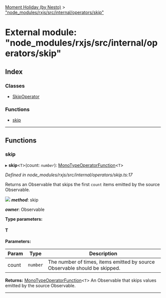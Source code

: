[Moment Holiday (by Nesto)](../README.md) > ["node_modules/rxjs/src/internal/operators/skip"](../modules/_node_modules_rxjs_src_internal_operators_skip_.md)

# External module: "node_modules/rxjs/src/internal/operators/skip"

## Index

### Classes

* [SkipOperator](../classes/_node_modules_rxjs_src_internal_operators_skip_.skipoperator.md)

### Functions

* [skip](_node_modules_rxjs_src_internal_operators_skip_.md#skip)

---

## Functions

<a id="skip"></a>

###  skip

▸ **skip**<`T`>(count: *`number`*): [MonoTypeOperatorFunction](../interfaces/_node_modules_rxjs_src_internal_types_.monotypeoperatorfunction.md)<`T`>

*Defined in node_modules/rxjs/src/internal/operators/skip.ts:17*

Returns an Observable that skips the first `count` items emitted by the source Observable.

![](skip.png)
*__method__*: skip

*__owner__*: Observable

**Type parameters:**

#### T 
**Parameters:**

| Param | Type | Description |
| ------ | ------ | ------ |
| count | `number` |  The number of times, items emitted by source Observable should be skipped. |

**Returns:** [MonoTypeOperatorFunction](../interfaces/_node_modules_rxjs_src_internal_types_.monotypeoperatorfunction.md)<`T`>
An Observable that skips values emitted by the source Observable.

___

